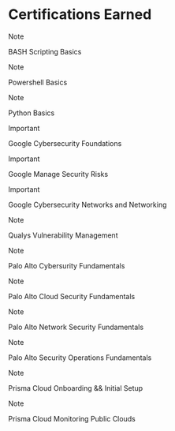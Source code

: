 # Certifications Earned

>[!NOTE]
>BASH Scripting Basics

>[!NOTE]
>Powershell Basics

>[!NOTE]
>Python Basics

>[!IMPORTANT]
>Google Cybersecurity Foundations

>[!IMPORTANT]
>Google Manage Security Risks

>[!IMPORTANT]
>Google Cybersecurity Networks and Networking

>[!NOTE]
>Qualys Vulnerability Management

>[!NOTE]
>Palo Alto Cybersurity Fundamentals

>[!NOTE]
>Palo Alto Cloud Security Fundamentals

>[!NOTE]
>Palo Alto Network Security Fundamentals

>[!NOTE]
>Palo Alto Security Operations Fundamentals

>[!NOTE]
>Prisma Cloud Onboarding && Initial Setup

>[!NOTE]
>Prisma Cloud Monitoring Public Clouds
